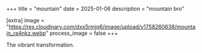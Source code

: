 +++
title = "mountain"
date = 2025-01-06
description = "mountain bro"

[extra]
image = "https://res.cloudinary.com/dxx5rmjq6/image/upload/v1758260638/mountain_ra4nkz.webp"
process_image = false
+++

The vibrant transformation.
